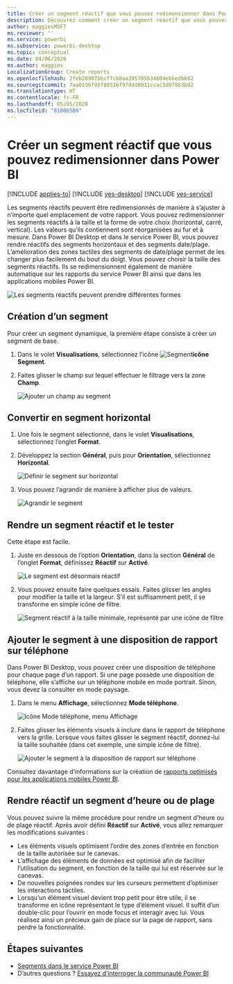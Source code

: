 ```yaml
---
title: Créer un segment réactif que vous pouvez redimensionner dans Power BI
description: Découvrez comment créer un segment réactif que vous pouvez redimensionner pour l’ajuster à votre rapport
author: maggiesMSFT
ms.reviewer: ''
ms.service: powerbi
ms.subservice: powerbi-desktop
ms.topic: conceptual
ms.date: 04/06/2020
ms.author: maggies
LocalizationGroup: Create reports
ms.openlocfilehash: 2feb20907bbcffcb8aa395705b34604ebbedb682
ms.sourcegitcommit: 7aa0136f93f88516f97ddd8031ccac5d07863b92
ms.translationtype: HT
ms.contentlocale: fr-FR
ms.lasthandoff: 05/05/2020
ms.locfileid: "81006500"
---
```

# <a name="create-a-responsive-slicer-you-can-resize-in-power-bi"></a>Créer un segment réactif que vous pouvez redimensionner dans Power BI

[!INCLUDE [applies-to](includes/applies-to.md)] [!INCLUDE [yes-desktop](includes/yes-desktop.md)] [!INCLUDE [yes-service](includes/yes-service.md)]

Les segments réactifs peuvent être redimensionnés de manière à s’ajuster à n’importe quel emplacement de votre rapport. Vous pouvez redimensionner les segments réactifs à la taille et la forme de votre choix (horizontal, carré, vertical). Les valeurs qu’ils contiennent sont réorganisées au fur et à mesure. Dans Power BI Desktop et dans le service Power BI, vous pouvez rendre réactifs des segments horizontaux et des segments date/plage. L’amélioration des zones tactiles des segments de date/plage permet de les changer plus facilement du bout du doigt. Vous pouvez choisir la taille des segments réactifs. Ils se redimensionnent également de manière automatique sur les rapports du service Power BI ainsi que dans les applications mobiles Power BI. 

![Les segments réactifs peuvent prendre différentes formes](media/power-bi-slicer-filter-responsive/power-bi-slicer-filter-responsive-0-slicer.gif)

## <a name="create-a-slicer"></a>Création d’un segment

Pour créer un segment dynamique, la première étape consiste à créer un segment de base. 

1. Dans le volet **Visualisations**, sélectionnez l’icône ![Segment](media/power-bi-slicer-filter-responsive/power-bi-slicer-filter-responsive-0-slicer-icon.png)**icône Segment**.
2. Faites glisser le champ sur lequel effectuer le filtrage vers la zone **Champ**.

    ![Ajouter un champ au segment](media/power-bi-slicer-filter-responsive/power-bi-slicer-filter-responsive-1-create.png)

## <a name="convert-to-a-horizontal-slicer"></a>Convertir en segment horizontal

1. Une fois le segment sélectionné, dans le volet **Visualisations**, sélectionnez l’onglet **Format**.
2. Développez la section **Général**, puis pour **Orientation**, sélectionnez **Horizontal**.

    ![Définir le segment sur horizontal](media/power-bi-slicer-filter-responsive/power-bi-slicer-filter-responsive-2-horizontal.png) 

1.  Vous pouvez l’agrandir de manière à afficher plus de valeurs.

     ![Agrandir le segment](media/power-bi-slicer-filter-responsive/power-bi-slicer-filter-responsive-3-wider.png)

## <a name="make-it-responsive-and-experiment-with-it"></a>Rendre un segment réactif et le tester

Cette étape est facile. 

1. Juste en dessous de l’option **Orientation**, dans la section **Général** de l’onglet **Format**, définissez **Réactif** sur **Activé**.  

    ![Le segment est désormais réactif](media/power-bi-slicer-filter-responsive/power-bi-slicer-filter-responsive-4-responsive-on.png)

1. Vous pouvez ensuite faire quelques essais. Faites glisser les angles pour modifier la taille et la largeur. S’il est suffisamment petit, il se transforme en simple icône de filtre.

    ![Segment réactif à la taille minimale, représenté par une icône de filtre](media/power-bi-slicer-filter-responsive/power-bi-slicer-filter-responsive-5-mini-icon.png)

## <a name="add-it-to-a-phone-report-layout"></a>Ajouter le segment à une disposition de rapport sur téléphone

Dans Power BI Desktop, vous pouvez créer une disposition de téléphone pour chaque page d’un rapport. Si une page possède une disposition de téléphone, elle s’affiche sur un téléphone mobile en mode portrait. Sinon, vous devez la consulter en mode paysage. 

1. Dans le menu **Affichage**, sélectionnez **Mode téléphone**.

     ![Icône Mode téléphone, menu Affichage](media/power-bi-slicer-filter-responsive/power-bi-slicer-filter-responsive-6-phone-layout-button.png)
    
1. Faites glisser les éléments visuels à inclure dans le rapport de téléphone vers la grille. Lorsque vous faites glisser le segment réactif, donnez-lui la taille souhaitée (dans cet exemple, une simple icône de filtre).

    ![Ajouter le segment à la disposition de rapport sur téléphone](media/power-bi-slicer-filter-responsive/power-bi-slicer-filter-responsive-7-phone-slicer-icon.png)

Consultez davantage d’informations sur la création de [rapports optimisés pour les applications mobiles Power BI](desktop-create-phone-report.md).

## <a name="make-a-time-or-range-slicer-responsive"></a>Rendre réactif un segment d’heure ou de plage

Vous pouvez suivre la même procédure pour rendre un segment d’heure ou de plage réactif. Après avoir défini **Réactif** sur **Activé**, vous allez remarquer les modifications suivantes :

- Les éléments visuels optimisent l’ordre des zones d’entrée en fonction de la taille autorisée sur le canevas. 
- L’affichage des éléments de données est optimisé afin de faciliter l’utilisation du segment, en fonction de la taille qui lui est réservée sur le canevas. 
- De nouvelles poignées rondes sur les curseurs permettent d’optimiser les interactions tactiles. 
- Lorsqu’un élément visuel devient trop petit pour être utile, il se transforme en icône représentant le type d’élément visuel. Il suffit d’un double-clic pour l’ouvrir en mode focus et interagir avec lui. Vous réalisez ainsi un précieux gain de place sur la page de rapport, sans perdre la fonctionnalité.

## <a name="next-steps"></a>Étapes suivantes

- [Segments dans le service Power BI](visuals/power-bi-visualization-slicers.md)
- D’autres questions ? [Essayez d’interroger la communauté Power BI](https://community.powerbi.com/)